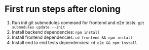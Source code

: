 # First run steps after cloning

1. Run init git submodules command for frontend and e2e tests: `git submodules update --init`
2. Install backend dependencies: `npm install`
3. Install frontend dependencies: `cd frontend && npm install`
4. Install end to end tests dependencies: `cd e2e && npm install`
